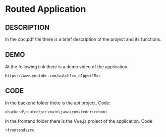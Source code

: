 # Routed Application

## DESCRIPTION  
 
In the doc.pdf file there is a brief description of the project and its functions.
 


## DEMO  

At the following link there is a demo video of the application.
```
https://www.youtube.com/watch?v=_q1ppwx1Mqs
```
## CODE

In the backend folder there is the api project. Code: 
```
>backend\routed\src\main\java\com\federicoboni
```
In the frontend folder there is the Vue.js project of the application. Code: 
```
>frontend\src
```

